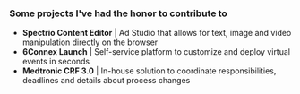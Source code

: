### Some projects I've had the honor to contribute to

- **Spectrio Content Editor** | Ad Studio that allows for text, image and video manipulation directly on the browser
- **6Connex Launch** | Self-service platform to customize and deploy virtual events in seconds
- **Medtronic CRF 3.0** | In-house solution to coordinate responsibilities, deadlines and details about process changes
